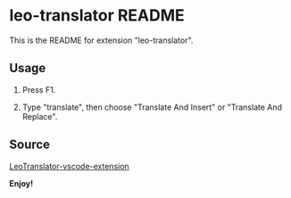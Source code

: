 # leo-translator README

This is the README for extension "leo-translator".

## Usage

1. Press F1.

1. Type "translate", then choose "Translate And Insert" or "Translate And Replace".

## Source

[LeoTranslator-vscode-extension](https://github.com/leoyoung07/LeoTranslator-vscode-extension)

**Enjoy!**
